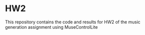 # HW2
This repository contains the code and results for HW2 of the music generation assignment using MuseControlLite
